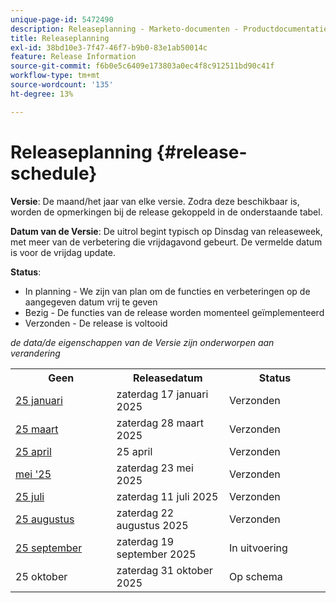 ```yaml
---
unique-page-id: 5472490
description: Releaseplanning - Marketo-documenten - Productdocumentatie
title: Releaseplanning
exl-id: 38bd10e3-7f47-46f7-b9b0-83e1ab50014c
feature: Release Information
source-git-commit: f6b0e5c6409e173803a0ec4f8c912511bd90c41f
workflow-type: tm+mt
source-wordcount: '135'
ht-degree: 13%

---
```


# Releaseplanning {#release-schedule}

**Versie**: De maand/het jaar van elke versie. Zodra deze beschikbaar is, worden de opmerkingen bij de release gekoppeld in de onderstaande tabel.

**Datum van de Versie**: De uitrol begint typisch op Dinsdag van releaseweek, met meer van de verbetering die vrijdagavond gebeurt. De vermelde datum is voor de vrijdag update.

**Status**:

* In planning - We zijn van plan om de functies en verbeteringen op de aangegeven datum vrij te geven
* Bezig - De functies van de release worden momenteel geïmplementeerd
* Verzonden - De release is voltooid

_de data/de eigenschappen van de Versie zijn onderworpen aan verandering_

<table>
 <tbody>
  <tr>
   <th width="250px">Geen</th>
   <th width="250px">Releasedatum</th>
   <th width="250px">Status</th>
  </tr>
  <tr>
   <td><a href="/help/marketo/release-notes/previous-releases/2025/release-notes-jan-25.md">25 januari</a></td>
   <td>zaterdag 17 januari 2025</td>
   <td>Verzonden</td>
  </tr>
   <tr>
   <td><a href="/help/marketo/release-notes/previous-releases/2025/release-notes-mar-25.md">25 maart</a></td>
   <td>zaterdag 28 maart 2025</td>
   <td>Verzonden</td>
  </tr>
  <tr>
   <td><a href="/help/marketo/release-notes/previous-releases/2025/release-notes-apr-25.md">25 april</a></td>
   <td>25 april</td>
   <td>Verzonden</td>
  </tr>
  <tr>
   <td><a href="/help/marketo/release-notes/previous-releases/2025/release-notes-may-25.md">mei '25</a></td>
   <td>zaterdag 23 mei 2025</td>
   <td>Verzonden</td>
  </tr>
  <tr>
   <td><a href="/help/marketo/release-notes/previous-releases/2025/release-notes-may-25.md">25 juli</a></td>
   <td>zaterdag 11 juli 2025</td>
   <td>Verzonden</td>
  </tr>
  <tr>
   <td><a href="/help/marketo/release-notes/previous-releases/2025/release-notes-aug-25.md">25 augustus</a></td>
   <td>zaterdag 22 augustus 2025</td>
   <td>Verzonden</td>
  </tr>
  <tr>
   <td><a href="/help/marketo/release-notes/current.md">25 september</a></td>
   <td>zaterdag 19 september 2025</td>
   <td>In uitvoering</td>
  </tr>
  <tr>
   <td>25 oktober</td>
   <td>zaterdag 31 oktober 2025</td>
   <td>Op schema</td>
  </tr>
 </tbody>
</table>
